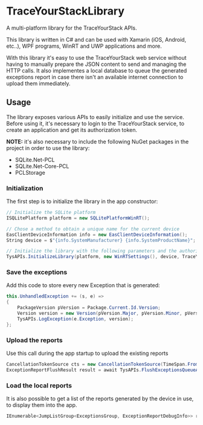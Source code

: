 # TraceYourStackLibrary

A multi-platform library for the TraceYourStack APIs. 

This library is written in C# and can be used with Xamarin (iOS, Android, etc..), WPF programs, WinRT and UWP applications and more.

With this library it's easy to use the TraceYourStack web service without having to manually prepare the JSON content to send and managing the HTTP calls.
It also implementes a local database to queue the generated exceptions report in case there isn't an available internet connection to upload them immediately.

## Usage

The library exposes various APIs to easily initialize and use the service. Before using it, it's necessary to login to the TraceYourStack service, to create an application and get its authorization token.

**NOTE:** it's also necessary to include the following NuGet packages in the project in order to use the library:

* SQLite.Net-PCL
* SQLite.Net-Core-PCL
* PCLStorage

### Initialization

The first step is to initialize the library in the app constructor:

```C#
// Initialize the SQLite platform
ISQLitePlatform platform = new SQLitePlatformWinRT();

// Chose a method to obtain a unique name for the current device
EasClientDeviceInformation info = new EasClientDeviceInformation();
String device = $"{info.SystemManufacturer} {info.SystemProductName}";

// Initialize the library with the following parameters and the authorization token
TysAPIs.InitializeLibrary(platform, new WinRTSettings(), device, TraceYourStackAuthorizationToken);
```

### Save the exceptions

Add this code to store every new Exception that is generated:

```C#
this.UnhandledException += (s, e) =>
{
    PackageVersion pVersion = Package.Current.Id.Version;
    Version version = new Version(pVersion.Major, pVersion.Minor, pVersion.Build, pVersion.Revision);
    TysAPIs.LogException(e.Exception, version);
};
```

### Upload the reports

Use this call during the app startup to upload the existing reports

```C#
CancellationTokenSource cts = new CancellationTokenSource(TimeSpan.FromSeconds(10));
ExceptionReportFlushResult result = await TysAPIs.FlushExceptionsQueueAsync(cts.Token);
```

### Load the local reports

It is also possible to get a list of the reports generated by the device in use, to display them into the app.

```C#
IEnumerable<JumpListGroup<ExceptionsGroup, ExceptionReportDebugInfo>> reports = await TysAPIs.LoadExceptionReportsAsync();
```
